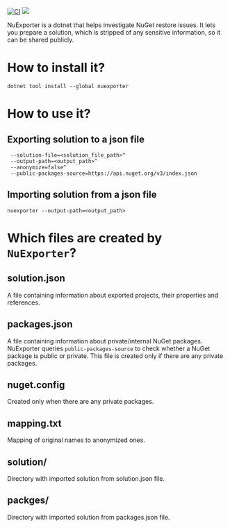 [![CI](https://github.com/marcin-krystianc/NuExporter/actions/workflows/ci.yml/badge.svg?branch=master&event=push)](https://github.com/marcin-krystianc/NuExporter/actions/workflows/ci.yml?query=branch%3Amaster+event%3Apush)
[![](https://img.shields.io/nuget/vpre/NuExporter)](https://www.nuget.org/packages/NuExporter/absoluteLatest)

NuExporter is a dotnet that helps investigate NuGet restore issues.
It lets you prepare a solution, which is stripped of any sensitive information, so it can be shared publicly.

# How to install it?
`dotnet tool install --global nuexporter`

# How to use it?

## Exporting solution to a json file
```nuexporter^
 --solution-file=<solution_file_path>^
 --output-path=<output_path>^
 --anonymize=false^
 --public-packages-source=https://api.nuget.org/v3/index.json
 ```
## Importing solution from a json file
`nuexporter --output-path=<output_path>`

# Which files are created by `NuExporter`?

## solution.json
A file containing information about exported projects, their properties and references.
 
## packages.json
A file containing information about private/internal NuGet packages. NuExporter queries `public-packages-source` to check whether a NuGet package is public or private.
This file is created only if there are any private packages.

## nuget.config
Created only when there are any private packages.

## mapping.txt
Mapping of original names to anonymized ones.

## solution/
Directory with imported solution from solution.json file.

## packges/
Directory with imported solution from packages.json file.
